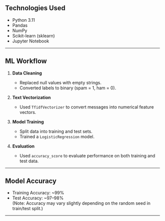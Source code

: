 ##  Technologies Used

- Python 3.11
- Pandas
- NumPy
- Scikit-learn (sklearn)
- Jupyter Notebook

---

##  ML Workflow

1. **Data Cleaning**
   - Replaced null values with empty strings.
   - Converted labels to binary (spam = 1, ham = 0).

2. **Text Vectorization**
   - Used `TfidfVectorizer` to convert messages into numerical feature vectors.

3. **Model Training**
   - Split data into training and test sets.
   - Trained a `LogisticRegression` model.

4. **Evaluation**
   - Used `accuracy_score` to evaluate performance on both training and test data.

---

## Model Accuracy

- Training Accuracy: ~99%
- Test Accuracy: ~97–98%  
(Note: Accuracy may vary slightly depending on the random seed in train/test split.)

---

